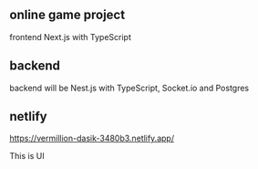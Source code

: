 ## online game project

frontend Next.js with TypeScript

## backend

backend will be Nest.js with TypeScript, Socket.io and Postgres

## netlify

https://vermillion-dasik-3480b3.netlify.app/

This is UI